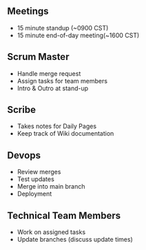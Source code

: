 
## Meetings

* 15 minute standup (~0900 CST) 
* 15 minute end-of-day meeting(~1600 CST)


## Scrum Master

* Handle merge request
* Assign tasks for team members
* Intro & Outro at stand-up

## Scribe

* Takes notes for Daily Pages
* Keep track of Wiki documentation

## Devops

* Review merges
* Test updates
* Merge into main branch
* Deployment

## Technical Team Members

* Work on assigned tasks
* Update branches (discuss update times)
